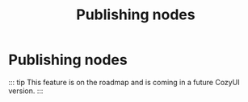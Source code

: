 ﻿---
title: "Publishing nodes"
---

# Publishing nodes

::: tip
This feature is on the roadmap and is coming in a future CozyUI version.
:::